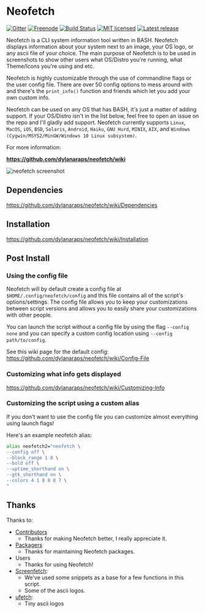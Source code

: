 # Neofetch

[![Gitter](https://badges.gitter.im/dylanaraps/fetch.svg)](https://gitter.im/dylanaraps/fetch?utm_source=badge&utm_medium=badge&utm_campaign=pr-badge)
[![Freenode](https://img.shields.io/badge/%23neofetch-%20on%20Freenode-brightgreen.svg)](http://irc.lc/freenode/neofetch)
[![Build Status](https://travis-ci.org/dylanaraps/neofetch.svg?branch=master)](https://travis-ci.org/dylanaraps/neofetch)
[![MIT licensed](https://img.shields.io/badge/license-MIT-blue.svg)](./LICENSE.md)
[![Latest release](https://img.shields.io/github/release/dylanaraps/neofetch.svg)](https://github.com/dylanaraps/neofetch/releases)

Neofetch is a CLI system information tool written in BASH. Neofetch displays information about your system next to an image, your OS logo, or any ascii file of your choice. The main purpose of Neofetch is to be used in screenshots to show other users what OS/Distro you're running, what Theme/Icons you're using and etc.

Neofetch is highly customizable through the use of commandline flags or the user config file. There are over 50 config options to mess around with and there's the `print_info()` function and friends which let you add your own custom info.

Neofetch can be used on any OS that has BASH, it's just a matter of adding support. If your OS/Distro isn't in the list below, feel free to open an issue on the repo and I'll gladly add support. Neofetch currently supports `Linux`, `MacOS`, `iOS`, `BSD`, `Solaris`, `Android`, `Haiku`, `GNU Hurd`, `MINIX`, `AIX`, and `Windows (Cygwin/MSYS2/MinGW/Windows 10 Linux subsystem)`.

For more information:

**https://github.com/dylanaraps/neofetch/wiki**

![neofetch screenshot](https://u.teknik.io/KlBsD.png)


## Dependencies

https://github.com/dylanaraps/neofetch/wiki/Dependencies


## Installation

https://github.com/dylanaraps/neofetch/wiki/Installation


## Post Install


### Using the config file

Neofetch will by default create a config file at `$HOME/.config/neofetch/config` and this file contains all of the script's options/settings. The config file allows you to keep your customizations between script versions and allows you to easily share your customizations with other people.

You can launch the script without a config file by using the flag `--config none` and you can specify a custom config location using `--config path/to/config`.

See this wiki page for the default config: https://github.com/dylanaraps/neofetch/wiki/Config-File


### Customizing what info gets displayed

https://github.com/dylanaraps/neofetch/wiki/Customizing-Info


### Customizing the script using a custom alias

If you don't want to use the config file you can customize almost everything using launch flags!

Here's an example neofetch alias:

```sh
alias neofetch2="neofetch \
--config off \
--block_range 1 8 \
--bold off \
--uptime_shorthand on \
--gtk_shorthand on \
--colors 4 1 8 8 8 7 \
"
```


## Thanks

Thanks to:

- [Contributors](https://github.com/dylanaraps/neofetch/contributors)
    - Thanks for making Neofetch better, I really appreciate it.
- [Packagers](https://github.com/dylanaraps/neofetch/issues/115)
    - Thanks for maintaining Neofetch packages.
- Users
    - Thanks for using Neofetch!
- [Screenfetch](https://github.com/KittyKatt/screenFetch):
    - We've used some snippets as a base for a few functions in this script.
    - Some of the ascii logos.
- [ufetch](https://github.com/jschx/ufetch):
    - Tiny ascii logos

